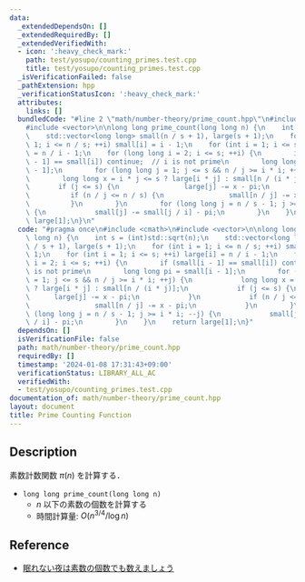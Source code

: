 ```yaml
---
data:
  _extendedDependsOn: []
  _extendedRequiredBy: []
  _extendedVerifiedWith:
  - icon: ':heavy_check_mark:'
    path: test/yosupo/counting_primes.test.cpp
    title: test/yosupo/counting_primes.test.cpp
  _isVerificationFailed: false
  _pathExtension: hpp
  _verificationStatusIcon: ':heavy_check_mark:'
  attributes:
    links: []
  bundledCode: "#line 2 \"math/number-theory/prime_count.hpp\"\n#include <cmath>\n\
    #include <vector>\n\nlong long prime_count(long long n) {\n    int s = (int)std::sqrt(n);\n\
    \    std::vector<long long> small(n / s + 1), large(s + 1);\n    for (int i =\
    \ 1; i <= n / s; ++i) small[i] = i - 1;\n    for (int i = 1; i <= s; ++i) large[i]\
    \ = n / i - 1;\n    for (long long i = 2; i <= s; ++i) {\n        if (small[i\
    \ - 1] == small[i]) continue;  // i is not prime\n        long long pi = small[i\
    \ - 1];\n        for (long long j = 1; j <= s && n / j >= i * i; ++j) {\n    \
    \        long long x = i * j <= s ? large[i * j] : small[n / (i * j)];\n     \
    \       if (j <= s) {\n                large[j] -= x - pi;\n            }\n  \
    \          if (n / j <= n / s) {\n                small[n / j] -= x - pi;\n  \
    \          }\n        }\n        for (long long j = n / s - 1; j >= i * i; --j)\
    \ {\n            small[j] -= small[j / i] - pi;\n        }\n    }\n    return\
    \ large[1];\n}\n"
  code: "#pragma once\n#include <cmath>\n#include <vector>\n\nlong long prime_count(long\
    \ long n) {\n    int s = (int)std::sqrt(n);\n    std::vector<long long> small(n\
    \ / s + 1), large(s + 1);\n    for (int i = 1; i <= n / s; ++i) small[i] = i -\
    \ 1;\n    for (int i = 1; i <= s; ++i) large[i] = n / i - 1;\n    for (long long\
    \ i = 2; i <= s; ++i) {\n        if (small[i - 1] == small[i]) continue;  // i\
    \ is not prime\n        long long pi = small[i - 1];\n        for (long long j\
    \ = 1; j <= s && n / j >= i * i; ++j) {\n            long long x = i * j <= s\
    \ ? large[i * j] : small[n / (i * j)];\n            if (j <= s) {\n          \
    \      large[j] -= x - pi;\n            }\n            if (n / j <= n / s) {\n\
    \                small[n / j] -= x - pi;\n            }\n        }\n        for\
    \ (long long j = n / s - 1; j >= i * i; --j) {\n            small[j] -= small[j\
    \ / i] - pi;\n        }\n    }\n    return large[1];\n}"
  dependsOn: []
  isVerificationFile: false
  path: math/number-theory/prime_count.hpp
  requiredBy: []
  timestamp: '2024-01-08 17:31:43+09:00'
  verificationStatus: LIBRARY_ALL_AC
  verifiedWith:
  - test/yosupo/counting_primes.test.cpp
documentation_of: math/number-theory/prime_count.hpp
layout: document
title: Prime Counting Function
---
```


## Description

素数計数関数 $\pi(n)$ を計算する．

- `long long prime_count(long long n)`
    - $n$ 以下の素数の個数を計算する
    - 時間計算量: $O(n^{3/4}/\log n)$

## Reference

- [眠れない夜は素数の個数でも数えましょう](https://rsk0315.hatenablog.com/entry/2021/05/18/015511)